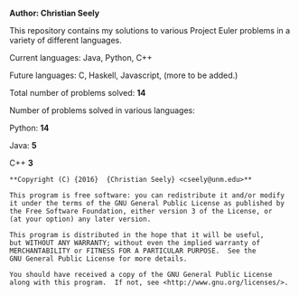 **Author: Christian Seely**

This repository contains my solutions to various Project Euler problems in a variety of different languages.

Current languages: Java, Python, C++

Future languages: C, Haskell, Javascript, (more to be added.)

Total number of problems solved: **14**

Number of problems solved in various languages: 

Python: **14**

Java:     **5** 

C++       **3** 


    **Copyright (C) {2016}  {Christian Seely} <cseely@unm.edu>**

    This program is free software: you can redistribute it and/or modify
    it under the terms of the GNU General Public License as published by
    the Free Software Foundation, either version 3 of the License, or
    (at your option) any later version.

    This program is distributed in the hope that it will be useful,
    but WITHOUT ANY WARRANTY; without even the implied warranty of
    MERCHANTABILITY or FITNESS FOR A PARTICULAR PURPOSE.  See the
    GNU General Public License for more details.

    You should have received a copy of the GNU General Public License
    along with this program.  If not, see <http://www.gnu.org/licenses/>.


